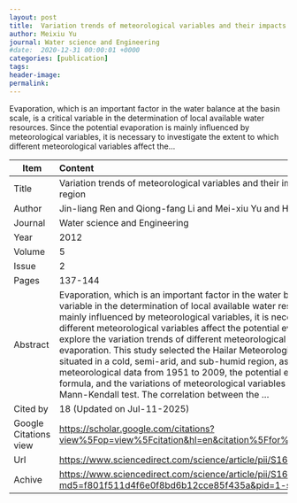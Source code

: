 ```yaml
---
layout: post
title:  Variation trends of meteorological variables and their impacts on potential evaporation in Hailar region
author: Meixiu Yu
journal: Water science and Engineering
#date:  2020-12-31 00:00:01 +0000
categories: [publication]
tags: 
header-image: 
permalink: 
---
```

Evaporation, which is an important factor in the water balance at the basin scale, is a critical variable in the determination of local available water resources. Since the potential evaporation is mainly influenced by meteorological variables, it is necessary to investigate the extent to which different meteorological variables affect the...
<!--the above is the excerpt-->
<!--more-->
<!--the following is the text-->


| Item           | Content    	|
| ---------------|:-------------|
| Title          | Variation trends of meteorological variables and their impacts on potential evaporation in Hailar region     	|
| Author         | Jin-liang Ren and Qiong-fang Li and Mei-xiu Yu and Hao-yang Li    	|
| Journal        | Water science and Engineering   	|
| Year           | 2012  		|
| Volume         | 5	   	|
| Issue          | 2	   	|
| Pages          | 137-144	   	|
| Abstract       | Evaporation, which is an important factor in the water balance at the basin scale, is a critical variable in the determination of local available water resources. Since the potential evaporation is mainly influenced by meteorological variables, it is necessary to investigate the extent to which different meteorological variables affect the potential evaporation. The aim of this study was to explore the variation trends of different meteorological variables, and their impacts on the potential evaporation. This study selected the Hailar Meteorological Station of the Hailar region, which is situated in a cold, semi-arid, and sub-humid region, as a case study site. Based on observed daily meteorological data from 1951 to 2009, the potential evaporation was calculated with the Penman formula, and the variations of meteorological variables were investigated with the nonparametric Mann-Kendall test. The correlation between the …	|
| Cited by		 | 18 (Updated on Jul-11-2025)   	|
| Google Citations view | <https://scholar.google.com/citations?view%5Fop=view%5Fcitation&hl=en&citation%5Ffor%5Fview=ly9d4IgAAAAJ:ULOm3%5FA8WrAC>		|
| Url  			 | <https://www.sciencedirect.com/science/article/pii/S1674237015301903>		|
| Achive 	     | <https://www.sciencedirect.com/science/article/pii/S1674237015301903/pdf?md5=f801f511d4f6e0f8bd6b12cce85f435a&pid=1-s2.0-S1674237015301903-main.pdf>	|

